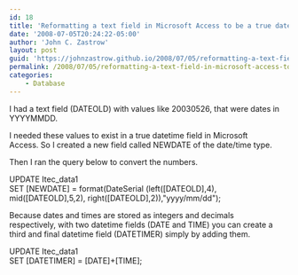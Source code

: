 ```yaml
---
id: 18
title: 'Reformatting a text field in Microsoft Access to be a true date'
date: '2008-07-05T20:24:22-05:00'
author: 'John C. Zastrow'
layout: post
guid: 'https://johnzastrow.github.io/2008/07/05/reformatting-a-text-field-in-microsoft-access-to-be-a-true-date/'
permalink: /2008/07/05/reformatting-a-text-field-in-microsoft-access-to-be-a-true-date/
categories:
    - Database
---
```


I had a text field (DATEOLD) with values like 20030526, that were dates in YYYYMMDD.

I needed these values to exist in a true datetime field in Microsoft  
Access. So I created a new field called NEWDATE of the date/time type.

Then I ran the query below to convert the numbers.

UPDATE Itec_data1  
SET [NEWDATE] = format(DateSerial (left([DATEOLD],4), mid([DATEOLD],5,2), right([DATEOLD],2)),"yyyy/mm/dd");

Because dates and times are stored as integers and decimals  
respectively, with two datetime fields (DATE and TIME) you can create a  
third and final datetime field (DATETIMER) simply by adding them.

UPDATE Itec_data1  
SET [DATETIMER] = [DATE]+[TIME];